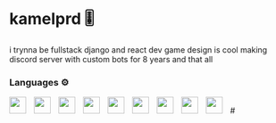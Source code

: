 # kamelprd 🎚️ 

i trynna be fullstack django and react dev game design is cool 
making discord server with custom bots for 8 years and that all 


 ### Languages ⚙️
 <img width="30px" style="padding-right:10px;" src="https://cdn.jsdelivr.net/gh/devicons/devicon@latest/icons/python/python-original.svg" />
 <img width="30px" style="padding-right:10px;" src="https://cdn.jsdelivr.net/gh/devicons/devicon@latest/icons/react/react-original.svg" />
 <img width="30px" style="padding-right:10px;"   src="https://cdn.jsdelivr.net/gh/devicons/devicon@latest/icons/postgresql/postgresql-original.svg" />
 <img width="30px" style="padding-right:10px;" src="https://cdn.jsdelivr.net/gh/devicons/devicon@latest/icons/django/django-plain.svg" />
 <img width="30px" style="padding-right:10px;" src="https://cdn.jsdelivr.net/gh/devicons/devicon@latest/icons/html5/html5-original.svg" />
 <img width="30px" style="padding-right:10px;" src="https://cdn.jsdelivr.net/gh/devicons/devicon@latest/icons/css3/css3-original.svg" />
 <img width="30px" style="padding-right:10px;" src="https://cdn.jsdelivr.net/gh/devicons/devicon@latest/icons/javascript/javascript-original.svg" />
 <img width="30px" style="padding-right:10px;" src="https://cdn.jsdelivr.net/gh/devicons/devicon@latest/icons/php/php-original.svg" />
 <img width="30px" style="padding-right:10px;" src="https://cdn.jsdelivr.net/gh/devicons/devicon@latest/icons/typescript/typescript-original.svg" />
#                                                                               
